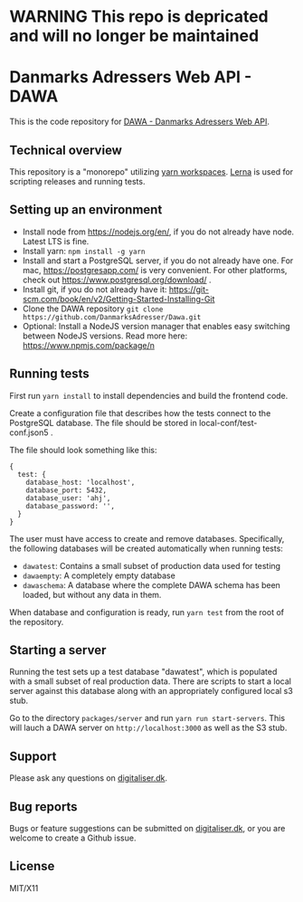 # WARNING This repo is depricated and will no longer be maintained

# Danmarks Adressers Web API - DAWA 
This is the code repository for [DAWA - Danmarks Adressers Web API](https://dawa.aws.dk).

## Technical overview
This repository is a "monorepo" utilizing [yarn workspaces](https://yarnpkg.com/features/workspaces). 
[Lerna](https://lerna.js.org/) is used for scripting releases and running tests.

## Setting up an environment
 - Install node from https://nodejs.org/en/, if you do not already have node. Latest LTS is fine.
 - Install yarn: `npm install -g yarn`
 - Install and start a PostgreSQL server, if you do not already have one. 
   For mac, https://postgresapp.com/ is very convenient. For other platforms, check out https://www.postgresql.org/download/ .
 - Install git, if you do not already have it: https://git-scm.com/book/en/v2/Getting-Started-Installing-Git
 - Clone the DAWA repository `git clone https://github.com/DanmarksAdresser/Dawa.git`
 - Optional: Install a NodeJS version manager that enables easy switching between NodeJS versions. Read more here: https://www.npmjs.com/package/n

## Running tests
First run `yarn install` to install dependencies and build the frontend code.

Create a configuration file that describes how the tests connect to the PostgreSQL database. The file should be stored in local-conf/test-conf.json5 .

The file should look something like this:

```json5
{
  test: {
    database_host: 'localhost',
    database_port: 5432,
    database_user: 'ahj',
    database_password: '',
  }
}
```

The user must have access to create and remove databases. Specifically, the following databases will be created automatically when running tests:

 - `dawatest`: Contains a small subset of production data used for testing
 - `dawaempty`: A completely empty database
 - `dawaschema`: A database where the complete DAWA schema has been loaded, but without any data in them.
 

When database and configuration is ready, run `yarn test` from the root of the repository.

## Starting a server
Running the test sets up a test database "dawatest", which is populated with a small subset of real production data.
There are scripts to start a local server against this database along with an appropriately configured local s3 stub.

Go to the directory `packages/server` and run `yarn run start-servers`. This will lauch a DAWA server on `http://localhost:3000` as
well as the S3 stub.

## Support
Please ask any questions on [digitaliser.dk](https://digitaliser.dk/group/334445/forum).

## Bug reports
Bugs or feature suggestions can be submitted on [digitaliser.dk](https://digitaliser.dk/group/334445/forum), or you 
are welcome to create a Github issue.

## License

MIT/X11
